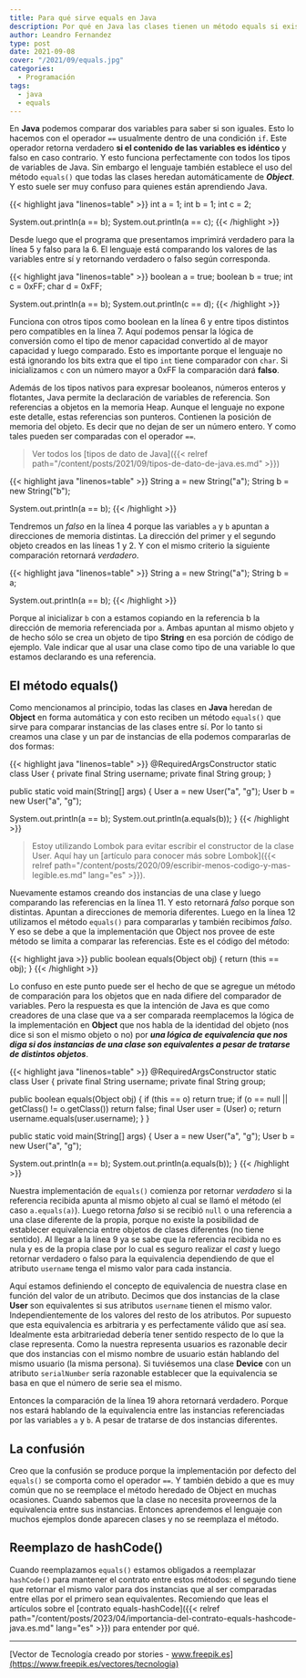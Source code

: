 ```yaml
---
title: Para qué sirve equals en Java
description: Por qué en Java las clases tienen un método equals si existe un comparador nativo también
author: Leandro Fernandez
type: post
date: 2021-09-08
cover: "/2021/09/equals.jpg"
categories:
  - Programación
tags:
  - java
  - equals
---
```


En **Java** podemos comparar dos variables para saber si son iguales. Esto lo hacemos con el operador `==` usualmente dentro de una condición `if`. Este operador retorna verdadero **si el contenido de las variables es idéntico** y falso en caso contrario. Y esto funciona perfectamente con todos los tipos de variables de Java. Sin embargo el lenguaje también establece el uso del método `equals()` que todas las clases heredan automáticamente de ***Object***. Y esto suele ser muy confuso para quienes están aprendiendo Java.

{{< highlight java "linenos=table" >}}
int a = 1;
int b = 1;
int c = 2;

System.out.println(a == b);
System.out.println(a == c);
{{< /highlight >}}

Desde luego que el programa que presentamos imprimirá verdadero para la línea 5 y falso para la 6. El lenguaje está comparando los valores de las variables entre sí y retornando verdadero o falso según corresponda. 

{{< highlight java "linenos=table" >}}
boolean a = true;
boolean b = true;
int c = 0xFF;
char d = 0xFF;

System.out.println(a == b);
System.out.println(c == d);
{{< /highlight >}}
 
Funciona con otros tipos como boolean en la línea 6 y entre tipos distintos pero compatibles en la línea 7. Aquí podemos pensar la lógica de conversión como el tipo de menor capacidad convertido al de mayor capacidad y luego comparado. Esto es importante porque el lenguaje no está ignorando los bits extra que el tipo `int` tiene comparador con `char`. Si inicializamos `c` con un número mayor a 0xFF la comparación dará **falso**.

Además de los tipos nativos para expresar booleanos, números enteros y flotantes, Java permite la declaración de variables de referencia. Son referencias a objetos en la memoria Heap. Aunque el lenguaje no expone este detalle, estas referencias son punteros. Contienen la posición de memoria del objeto. Es decir que no dejan de ser un número entero. Y como tales pueden ser comparadas con el operador `==`.

> Ver todos los [tipos de dato de Java]({{< relref path="/content/posts/2021/09/tipos-de-dato-de-java.es.md" >}})

{{< highlight java "linenos=table" >}}
String a = new String("a");
String b = new String("b");

System.out.println(a == b);
{{< /highlight >}}

Tendremos un _falso_ en la línea 4 porque las variables `a` y `b` apuntan a direcciones de memoria distintas. La dirección del primer y el segundo objeto creados en las líneas 1 y 2. Y con el mismo criterio la siguiente comparación retornará _verdadero_.

{{< highlight java "linenos=table" >}}
String a = new String("a");
String b = a;

System.out.println(a == b);
{{< /highlight >}}

Porque al inicializar `b` con a estamos copiando en la referencia b la dirección de memoria referenciada por `a`. Ambas apuntan al mismo objeto y de hecho sólo se crea un objeto de tipo **String** en esa porción de código de ejemplo. Vale indicar que al usar una clase como tipo de una variable lo que estamos declarando es una referencia.

## El método equals()

Como mencionamos al principio, todas las clases en **Java** heredan de **Object** en forma automática y con esto reciben un método `equals()` que sirve para comparar instancias de las clases entre sí. Por lo tanto si creamos una clase y un par de instancias de ella podemos compararlas de dos formas:

{{< highlight java "linenos=table" >}}
@RequiredArgsConstructor
static class User {
  private final String username;
  private final String group;
}

public static void main(String[] args) {
  User a = new User("a", "g");
  User b = new User("a", "g");

  System.out.println(a == b);
  System.out.println(a.equals(b));
}
{{< /highlight >}}

> Estoy utilizando Lombok para evitar escribir el constructor de la clase User. Aquí hay un [artículo para conocer más sobre Lombok]({{< relref path="/content/posts/2020/09/escribir-menos-codigo-y-mas-legible.es.md" lang="es" >}}).

Nuevamente estamos creando dos instancias de una clase y luego comparando las referencias en la línea 11. Y esto retornará _falso_ porque son distintas. Apuntan a direcciones de memoria diferentes. Luego en la línea 12 utilizamos el método `equals()` para compararlas y también recibimos _falso_. Y eso se debe a que la implementación que Object nos provee de este método se limita a comparar las referencias. Este es el código del método:

{{< highlight java >}}
public boolean equals(Object obj) {
    return (this == obj);
}
{{< /highlight >}}

Lo confuso en este punto puede ser el hecho de que se agregue un método de comparación para los objetos que en nada difiere del comparador de variables. Pero la respuesta es que la intención de Java es que como creadores de una clase que va a ser comparada reemplacemos la lógica de la implementación en **Object** que nos habla de la identidad del objeto (nos dice si son el mismo objeto o no) por ***una lógica de equivalencia que nos diga si dos instancias de una clase son equivalentes a pesar de tratarse de distintos objetos***.

{{< highlight java "linenos=table" >}}
@RequiredArgsConstructor
static class User {
  private final String username;
  private final String group;

  public boolean equals(Object obj) {
    if (this == o) return true;
    if (o == null || getClass() != o.getClass()) return false;
    final User user = (User) o;
    return username.equals(user.username);
  }
}

public static void main(String[] args) {
  User a = new User("a", "g");
  User b = new User("a", "g");

  System.out.println(a == b);
  System.out.println(a.equals(b));
}
{{< /highlight >}}

Nuestra implementación de `equals()` comienza por retornar _verdadero_ si la referencia recibida apunta al mismo objeto al cual se llamó el método (el caso `a.equals(a)`). Luego retorna _falso_ si se recibió `null` o una referencia a una clase diferente de la propia, porque no existe la posibilidad de establecer equivalencia entre objetos de clases diferentes (no tiene sentido). Al llegar a la línea 9 ya se sabe que la referencia recibida no es nula y es de la propia clase por lo cual es seguro realizar el _cast_ y luego retornar verdadero o falso para la equivalencia dependiendo de que el atributo `username` tenga el mismo valor para cada instancia.

Aquí estamos definiendo el concepto de equivalencia de nuestra clase en función del valor de un atributo. Decimos que dos instancias de la clase **User** son equivalentes si sus atributos `username` tienen el mismo valor. Independientemente de los valores del resto de los atributos. Por supuesto que esta equivalencia es arbitraria y es perfectamente válido que así sea. Idealmente esta arbitrariedad debería tener sentido respecto de lo que la clase representa. Como la nuestra representa usuarios es razonable decir que dos instancias con el mismo nombre de usuario están hablando del mismo usuario (la misma persona). Si tuviésemos una clase **Device** con un atributo `serialNumber` sería razonable establecer que la equivalencia se basa en que el número de serie sea el mismo.

Entonces la comparación de la línea 19 ahora retornará verdadero. Porque nos estará hablando de la equivalencia entre las instancias referenciadas por las variables `a` y `b`. A pesar de tratarse de dos instancias diferentes.

## La confusión

Creo que la confusión se produce porque la implementación por defecto del `equals()` se comporta como el operador `==`. Y también debido a que es muy común que no se reemplace el método heredado de Object en muchas ocasiones. Cuando sabemos que la clase no necesita proveernos de la equivalencia entre sus instancias. Entonces aprendemos el lenguaje con muchos ejemplos donde aparecen clases y no se reemplaza el método.

## Reemplazo de hashCode()

Cuando reemplazamos `equals()` estamos obligados a reemplazar `hashCode()` para mantener el contrato entre estos métodos: el segundo tiene que retornar el mismo valor para dos instancias que al ser comparadas entre ellas por el primero sean equivalentes. Recomiendo que leas el artículos sobre el [contrato equals-hashCode]({{< relref path="/content/posts/2023/04/importancia-del-contrato-equals-hashcode-java.es.md" lang="es" >}}) para entender por qué.

---

[Vector de Tecnología creado por stories - www.freepik.es](https://www.freepik.es/vectores/tecnologia)